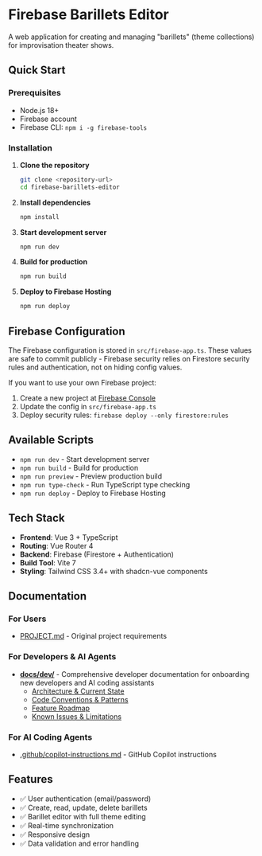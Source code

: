 # Firebase Barillets Editor

A web application for creating and managing "barillets" (theme collections) for improvisation theater shows.

## Quick Start

### Prerequisites

- Node.js 18+
- Firebase account
- Firebase CLI: `npm i -g firebase-tools`

### Installation

1. **Clone the repository**

   ```bash
   git clone <repository-url>
   cd firebase-barillets-editor
   ```

2. **Install dependencies**

   ```bash
   npm install
   ```

3. **Start development server**

   ```bash
   npm run dev
   ```

4. **Build for production**

   ```bash
   npm run build
   ```

5. **Deploy to Firebase Hosting**
   ```bash
   npm run deploy
   ```

## Firebase Configuration

The Firebase configuration is stored in `src/firebase-app.ts`. These values are safe to commit publicly - Firebase security relies on Firestore security rules and authentication, not on hiding config values.

If you want to use your own Firebase project:

1. Create a new project at [Firebase Console](https://console.firebase.google.com/)
2. Update the config in `src/firebase-app.ts`
3. Deploy security rules: `firebase deploy --only firestore:rules`

## Available Scripts

- `npm run dev` - Start development server
- `npm run build` - Build for production
- `npm run preview` - Preview production build
- `npm run type-check` - Run TypeScript type checking
- `npm run deploy` - Deploy to Firebase Hosting

## Tech Stack

- **Frontend**: Vue 3 + TypeScript
- **Routing**: Vue Router 4
- **Backend**: Firebase (Firestore + Authentication)
- **Build Tool**: Vite 7
- **Styling**: Tailwind CSS 3.4+ with shadcn-vue components

## Documentation

### For Users

- [PROJECT.md](PROJECT.md) - Original project requirements

### For Developers & AI Agents

- **[docs/dev/](docs/dev/)** - Comprehensive developer documentation for onboarding new developers and AI coding assistants
  - [Architecture & Current State](docs/dev/architecture.md)
  - [Code Conventions & Patterns](docs/dev/conventions.md)
  - [Feature Roadmap](docs/dev/roadmap.md)
  - [Known Issues & Limitations](docs/dev/known-issues.md)

### For AI Coding Agents

- [.github/copilot-instructions.md](.github/copilot-instructions.md) - GitHub Copilot instructions

## Features

- ✅ User authentication (email/password)
- ✅ Create, read, update, delete barillets
- ✅ Barillet editor with full theme editing
- ✅ Real-time synchronization
- ✅ Responsive design
- ✅ Data validation and error handling
